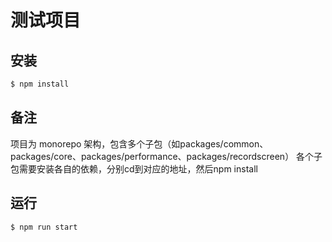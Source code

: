 # 测试项目

## 安装

```bash
$ npm install
```
## 备注
项目为 monorepo 架构，包含多个子包（如packages/common、packages/core、packages/performance、packages/recordscreen）
各个子包需要安装各自的依赖，分别cd到对应的地址，然后npm install

## 运行

```bash
$ npm run start
```
